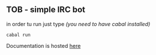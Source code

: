 ## TOB - simple IRC bot

in order tu run just type _(you need to have cabal installed)_
```
cabal run 
```
Documentation is hosted [here](https://bartosz822.github.io/TOB/)
